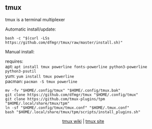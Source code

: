 ## tmux  
  
tmux is a terminal multiplexer  
  
Automatic install/update:
```
bash -c "$(curl -LSs https://github.com/dfmgr/tmux/raw/master/install.sh)"
```
Manual install:

requires:    
apt: ```apt install tmux powerline fonts-powerline python3-powerline python3-psutil```  
yum: ```yum install tmux powerline```  
pacman: ```pacman -S tmux powerline```  
  
```
mv -fv "$HOME/.config/tmux" "$HOME/.config/tmux.bak"
git clone https://github.com/dfmgr/tmux "$HOME/.config/tmux"
git clone https://github.com/tmux-plugins/tpm "$HOME/.local/share/tmux/tpm"
ln -sf "$HOME/.config/tmux/tmux.conf" "$HOME/.tmux.conf"
bash "$HOME/.local/share/tmux/tpm/scripts/install_plugins.sh"
```
  
  
<p align=center>
  <a href="https://wiki.archlinux.org/index.php/tmux" target="_blank">tmux wiki</a>  |  
  <a href="https://tmux.github.io/" target="_blank">tmux site</a>
</p>  
